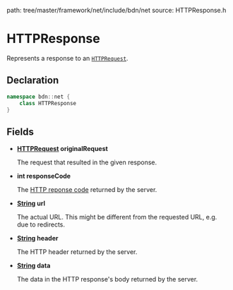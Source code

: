 path: tree/master/framework/net/include/bdn/net
source: HTTPResponse.h

# HTTPResponse

Represents a response to an [`HTTPRequest`](http_request.md).

## Declaration

```C++
namespace bdn::net {
	class HTTPResponse
}
```

## Fields

* **[HTTPRequest](http_request.md) originalRequest**
	
	The request that resulted in the given response.

* **int responseCode**
	
	The [HTTP reponse code](https://en.wikipedia.org/wiki/List_of_HTTP_status_codes) returned by the server.

* **[String](../foundation/string.md) url**

	The actual URL. This might be different from the requested URL, e.g. due to redirects.

* **[String](../foundation/string.md) header**

	The HTTP header returned by the server.

* **[String](../foundation/string.md) data**

	The data in the HTTP response's body returned by the server.

